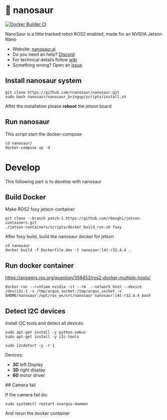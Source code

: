 # :sauropod: nanosaur

[![Docker Builder CI](https://github.com/rnanosaur/nanosaur/workflows/Docker%20Builder%20CI/badge.svg)](https://github.com/rnanosaur/nanosaur/actions?query=workflow%3A%22Docker+Builder+CI%22)

NanoSaur is a little tracked robot ROS2 enabled, made for an NVIDIA Jetson Nano

* Website: [nanosaur.ai](https://nanosaur.ai)
* Do you need an help? [Discord](https://discord.gg/NSrC52P5mw)
* For technical details follow [wiki](https://github.com/rnanosaur/nanosaur/wiki)
* Something wrong? Open an [issue](https://github.com/rnanosaur/nanosaur/issues)

## Install nanosaur system
```
git clone https://github.com/rnanosaur/nanosaur.git
sudo bash nanosaur/nanosaur_bringup/scripts/install.sh
```

After the installation please **reboot** the jetson board

## Run nanosaur

This script start the docker-compose

```
cd nanosaur/
docker-compose up -d
```

# Develop

This following part is to develop with nanosaur

##  Build Docker

Make ROS2 foxy jetson-container

```
git clone --branch patch-1 https://github.com/rbonghi/jetson-containers.git
./jetson-containers/scripts/docker_build_ros.sh foxy
```

After foxy build, build the nanosaur docker for jetson

```
cd nanosaur
docker build -f Dockerfile.dev -t nanosaur:l4t-r32.4.4 .
```

## Run docker container

https://answers.ros.org/question/358453/ros2-docker-multiple-hosts/

```
docker run --runtime nvidia -it --rm  --network host --device /dev/i2c-1 -v /tmp/argus_socket:/tmp/argus_socket -v $HOME/nanosaur:/opt/ros_ws/src/nanosaur nanosaur:l4t-r32.4.4 bash
```

## Detect I2C devices

Install I2C tools and detect all devices

```
sudo apt-get install -y python-smbus
sudo apt-get install -y i2c-tools
```

```
sudo i2cdetect -y -r 1
```

Devices:
* **3C** left Display
* **3D** right display
* **60** motor driver

## Camera fail

If the camera fail do:

```
sudo systemctl restart nvargus-daemon
```

And rerun the docker container